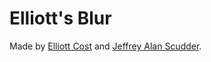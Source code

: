 # Elliott's Blur

Made by [Elliott Cost](https://elliott.computer) and [Jeffrey Alan Scudder](https://jas.life/).
